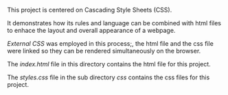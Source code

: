 This project is centered on Cascading Style Sheets (CSS).

It demonstrates how its rules and language can be combined with html files to enhace the layout and overall appearance of a webpage.

*External CSS* was employed in this process;, the html file and the css file were linked so they can be rendered simultaneously on the browser.

The _index.html_ file in this directory contains the html file for this project.

The _styles.css_ file in the sub directory *css* contains the css files for this project.